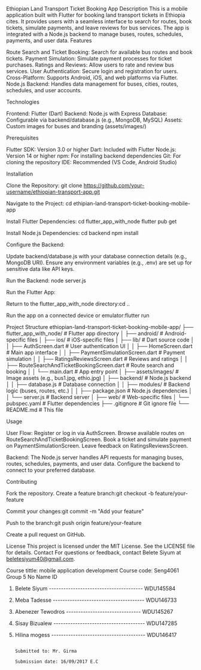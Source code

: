 Ethiopian Land Transport Ticket Booking App
Description
This is a mobile application built with Flutter for booking land transport tickets in Ethiopia cites. 
It provides users with a seamless interface to search for routes, book tickets, simulate payments, and leave reviews for bus services. 
The app is integrated with a Node.js backend to manage buses, routes, schedules, payments, and user data.
Features

Route Search and Ticket Booking: Search for available bus routes and book tickets.
Payment Simulation: Simulate payment processes for ticket purchases.
Ratings and Reviews: Allow users to rate and review bus services.
User Authentication: Secure login and registration for users.
Cross-Platform: Supports Android, iOS, and web platforms via Flutter.
Node.js Backend: Handles data management for buses, cities, routes, schedules, and user accounts.

Technologies

Frontend: Flutter (Dart)
Backend: Node.js with Express
Database: Configurable via backend/database.js (e.g., MongoDB, MySQL)
Assets: Custom images for buses and branding (assets/images/)

Prerequisites

Flutter SDK: Version 3.0 or higher
Dart: Included with Flutter
Node.js: Version 14 or higher
npm: For installing backend dependencies
Git: For cloning the repository
IDE: Recommended (VS Code, Android Studio)

Installation

Clone the Repository:
git clone https://github.com/your-username/ethiopian-transport-app.git


Navigate to the Project:
cd ethipian-land-transport-ticket-booking-mobile-app


Install Flutter Dependencies:
cd flutter_app_with_node
flutter pub get


Install Node.js Dependencies:
cd backend
npm install


Configure the Backend:

Update backend/database.js with your database connection details (e.g., MongoDB URI).
Ensure any environment variables (e.g., .env) are set up for sensitive data like API keys.


Run the Backend:
node server.js


Run the Flutter App:

Return to the flutter_app_with_node directory:cd ..


Run the app on a connected device or emulator:flutter run





Project Structure
ethiopian-land-transport-ticket-booking-mobile-app/
├── flutter_app_with_node/         # Flutter app directory
│   ├── android/                   # Android-specific files
│   ├── ios/                       # iOS-specific files
│   ├── lib/                       # Dart source code
│   │   ├── AuthScreen.dart        # User authentication UI
│   │   ├── HomeScreen.dart        # Main app interface
│   │   ├── PaymentSimulationScreen.dart  # Payment simulation
│   │   ├── RatingsReviewsScreen.dart    # Reviews and ratings
│   │   ├── RouteSearchAndTicketBookingScreen.dart  # Route search and booking
│   │   └── main.dart              # App entry point
│   ├── assets/images/             # Image assets (e.g., bus1.jpg, ethio.jpg)
│   ├── backend/                   # Node.js backend
│   │   ├── database.js            # Database connection
│   │   ├── modules/               # Backend logic (buses, routes, etc.)
│   │   ├── package.json           # Node.js dependencies
│   │   └── server.js              # Backend server
│   ├── web/                       # Web-specific files
│   └── pubspec.yaml               # Flutter dependencies
├── .gitignore                     # Git ignore file
└── README.md                      # This file

Usage

User Flow:
Register or log in via AuthScreen.
Browse available routes on RouteSearchAndTicketBookingScreen.
Book a ticket and simulate payment on PaymentSimulationScreen.
Leave feedback on RatingsReviewsScreen.


Backend:
The Node.js server handles API requests for managing buses, routes, schedules, payments, and user data.
Configure the backend to connect to your preferred database.



Contributing

Fork the repository.
Create a feature branch:git checkout -b feature/your-feature


Commit your changes:git commit -m "Add your feature"


Push to the branch:git push origin feature/your-feature


Create a pull request on GitHub.

License
This project is licensed under the MIT License. See the LICENSE file for details.
Contact
For questions or feedback, contact Belete Siyum at beletesiyum40@gmail.com.





Course tittle: mobile application development
Course code: Seng4061
Group 5
No   Name                                                 ID 
1.    Belete Siyum ---------------------------------------  WDU145584 
2.    Meba Tadesse --------------------------------------  WDU146733 
3.    Abenezer Tewodros -------------------------------  WDU145267 
4.    Sisay Bizualew --------------------------------------  WDU147285 
5.    Hilina mogess ---------------------------------------  WDU146417

                                                                       Submitted to: Mr. Girma  
                                                                       Submission date: 16/09/2017 E.C
